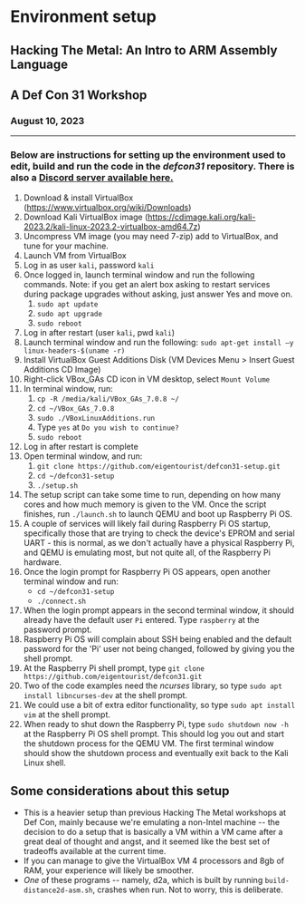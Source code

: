 # Environment setup 
## Hacking The Metal: An Intro to ARM Assembly Language
## A Def Con 31 Workshop
### August 10, 2023


---
### Below are instructions for setting up the environment used to edit, build and run the code in the *defcon31* repository. There is also a [Discord server available here.](https://discord.gg/pzAQ3Qhxu)


1. Download & install VirtualBox (https://www.virtualbox.org/wiki/Downloads)
2. Download Kali VirtualBox image (https://cdimage.kali.org/kali-2023.2/kali-linux-2023.2-virtualbox-amd64.7z)
3. Uncompress VM image (you may need 7-zip) add to VirtualBox, and tune for your machine.
4. Launch VM from VirtualBox
5. Log in as user `kali`, password `kali`
6. Once logged in, launch terminal window and run the following commands. Note: if you get an alert box asking to restart services during package upgrades without asking, just answer Yes and move on.
    1. `sudo apt update`
    2. `sudo apt upgrade`
    3. `sudo reboot`
7. Log in after restart (user `kali`, pwd `kali`)
8. Launch terminal window and run the following: `sudo apt-get install –y linux-headers-$(uname -r)`
9. Install VirtualBox Guest Additions Disk (VM Devices Menu > Insert Guest Additions CD Image)
10. Right-click VBox_GAs CD icon in VM desktop, select `Mount Volume`
11. In terminal window, run:
    1. `cp -R /media/kali/VBox_GAs_7.0.8 ~/`
    2. `cd ~/VBox_GAs_7.0.8`
    3. `sudo ./VBoxLinuxAdditions.run`
    4. Type `yes` at `Do you wish to continue?`
    5. `sudo reboot`
12. Log in after restart is complete
13. Open terminal window, and run:
    1. `git clone https://github.com/eigentourist/defcon31-setup.git`
    2. `cd ~/defcon31-setup`
    3. `./setup.sh`
14. The setup script can take some time to run, depending on how many cores and how much memory is given to the VM. Once the script finishes, run `./launch.sh` to launch QEMU and boot up Raspberry Pi OS.
15. A couple of services will likely fail during Raspberry Pi OS startup, specifically those that are trying to check the device's EPROM and serial UART - this is normal, as we don't actually have a physical Raspberry Pi, and QEMU is emulating most, but not quite all, of the Raspberry Pi hardware.
16. Once the login prompt for Raspberry Pi OS appears, open another terminal window and run:
    - `cd ~/defcon31-setup`
    - `./connect.sh`
17. When the login prompt appears in the second terminal window, it should already have the default user `Pi` entered. Type `raspberry` at the password prompt.
18. Raspberry Pi OS will complain about SSH being enabled and the default password for the 'Pi' user not being changed, followed by giving you the shell prompt.
19. At the Raspberry Pi shell prompt, type `git clone https://github.com/eigentourist/defcon31.git`
20. Two of the code examples need the *ncurses* library, so type `sudo apt install libncurses-dev` at the shell prompt.
21. We could use a bit of extra editor functionality, so type `sudo apt install vim` at the shell prompt.
22. When ready to shut down the Raspberry Pi, type `sudo shutdown now -h` at the Raspberry Pi OS shell prompt. This should log you out and start the shutdown process for the QEMU VM. The first terminal window should show the shutdown process and eventually exit back to the Kali Linux shell.

## Some considerations about this setup
- This is a heavier setup than previous Hacking The Metal workshops at Def Con, mainly because we're emulating a non-Intel machine -- the decision to do a setup that is basically a VM within a VM came after a great deal of thought and angst, and it seemed like the best set of tradeoffs available at the current time.
- If you can manage to give the VirtualBox VM 4 processors and 8gb of RAM, your experience will likely be smoother.
- *One* of these programs -- namely, d2a, which is built by running `build-distance2d-asm.sh`, crashes when run. Not to worry, this is deliberate.
